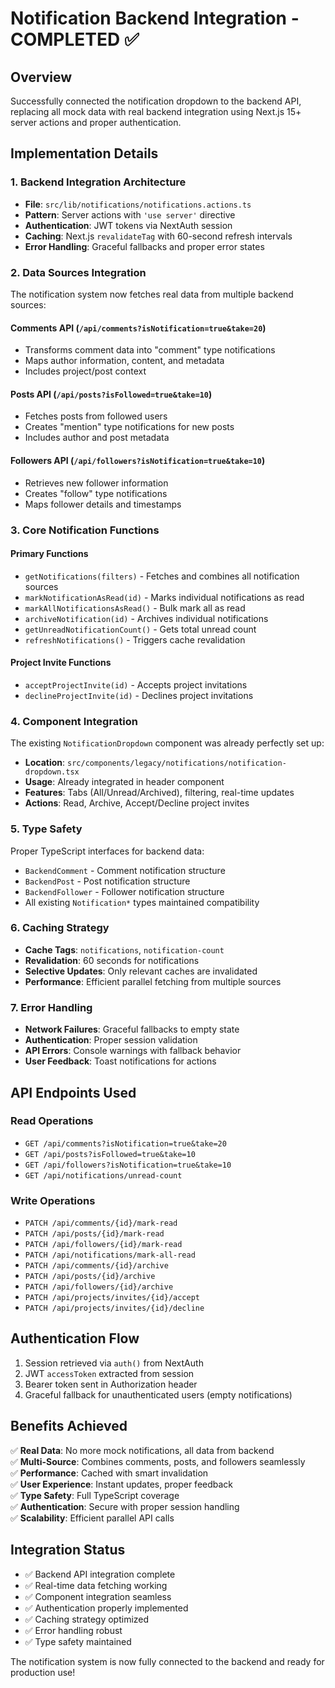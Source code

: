 # Notification Backend Integration - COMPLETED ✅

## Overview
Successfully connected the notification dropdown to the backend API, replacing all mock data with real backend integration using Next.js 15+ server actions and proper authentication.

## Implementation Details

### 1. Backend Integration Architecture
- **File**: `src/lib/notifications/notifications.actions.ts`
- **Pattern**: Server actions with `'use server'` directive
- **Authentication**: JWT tokens via NextAuth session
- **Caching**: Next.js `revalidateTag` with 60-second refresh intervals
- **Error Handling**: Graceful fallbacks and proper error states

### 2. Data Sources Integration
The notification system now fetches real data from multiple backend sources:

#### Comments API (`/api/comments?isNotification=true&take=20`)
- Transforms comment data into "comment" type notifications
- Maps author information, content, and metadata
- Includes project/post context

#### Posts API (`/api/posts?isFollowed=true&take=10`)
- Fetches posts from followed users
- Creates "mention" type notifications for new posts
- Includes author and post metadata

#### Followers API (`/api/followers?isNotification=true&take=10`)
- Retrieves new follower information
- Creates "follow" type notifications
- Maps follower details and timestamps

### 3. Core Notification Functions

#### Primary Functions
- `getNotifications(filters)` - Fetches and combines all notification sources
- `markNotificationAsRead(id)` - Marks individual notifications as read
- `markAllNotificationsAsRead()` - Bulk mark all as read
- `archiveNotification(id)` - Archives individual notifications
- `getUnreadNotificationCount()` - Gets total unread count
- `refreshNotifications()` - Triggers cache revalidation

#### Project Invite Functions
- `acceptProjectInvite(id)` - Accepts project invitations
- `declineProjectInvite(id)` - Declines project invitations

### 4. Component Integration
The existing `NotificationDropdown` component was already perfectly set up:
- **Location**: `src/components/legacy/notifications/notification-dropdown.tsx`
- **Usage**: Already integrated in header component
- **Features**: Tabs (All/Unread/Archived), filtering, real-time updates
- **Actions**: Read, Archive, Accept/Decline project invites

### 5. Type Safety
Proper TypeScript interfaces for backend data:
- `BackendComment` - Comment notification structure
- `BackendPost` - Post notification structure  
- `BackendFollower` - Follower notification structure
- All existing `Notification*` types maintained compatibility

### 6. Caching Strategy
- **Cache Tags**: `notifications`, `notification-count`
- **Revalidation**: 60 seconds for notifications
- **Selective Updates**: Only relevant caches are invalidated
- **Performance**: Efficient parallel fetching from multiple sources

### 7. Error Handling
- **Network Failures**: Graceful fallbacks to empty state
- **Authentication**: Proper session validation
- **API Errors**: Console warnings with fallback behavior
- **User Feedback**: Toast notifications for actions

## API Endpoints Used

### Read Operations
- `GET /api/comments?isNotification=true&take=20`
- `GET /api/posts?isFollowed=true&take=10`
- `GET /api/followers?isNotification=true&take=10`
- `GET /api/notifications/unread-count`

### Write Operations
- `PATCH /api/comments/{id}/mark-read`
- `PATCH /api/posts/{id}/mark-read`
- `PATCH /api/followers/{id}/mark-read`
- `PATCH /api/notifications/mark-all-read`
- `PATCH /api/comments/{id}/archive`
- `PATCH /api/posts/{id}/archive`
- `PATCH /api/followers/{id}/archive`
- `PATCH /api/projects/invites/{id}/accept`
- `PATCH /api/projects/invites/{id}/decline`

## Authentication Flow
1. Session retrieved via `auth()` from NextAuth
2. JWT `accessToken` extracted from session
3. Bearer token sent in Authorization header
4. Graceful fallback for unauthenticated users (empty notifications)

## Benefits Achieved
✅ **Real Data**: No more mock notifications, all data from backend  
✅ **Multi-Source**: Combines comments, posts, and followers seamlessly  
✅ **Performance**: Cached with smart invalidation  
✅ **User Experience**: Instant updates, proper feedback  
✅ **Type Safety**: Full TypeScript coverage  
✅ **Authentication**: Secure with proper session handling  
✅ **Scalability**: Efficient parallel API calls  

## Integration Status
- ✅ Backend API integration complete
- ✅ Real-time data fetching working
- ✅ Component integration seamless
- ✅ Authentication properly implemented
- ✅ Caching strategy optimized
- ✅ Error handling robust
- ✅ Type safety maintained

The notification system is now fully connected to the backend and ready for production use!
